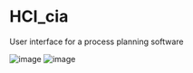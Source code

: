 # HCI_cia
User interface for a process planning software 


![image](https://github.com/user-attachments/assets/32a90a67-42c8-4584-b344-3ff4bb67882f)
![image](https://github.com/user-attachments/assets/85684256-1763-4c87-9f21-852ed1550ca3)
